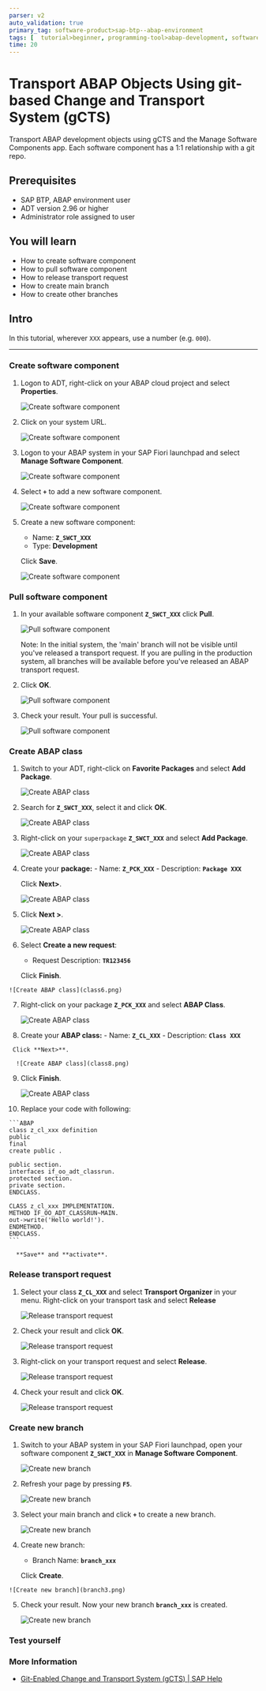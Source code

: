 ```yaml
---
parser: v2
auto_validation: true
primary_tag: software-product>sap-btp--abap-environment
tags: [  tutorial>beginner, programming-tool>abap-development, software-product>sap-business-technology-platform, tutorial>license ]
time: 20
---
```


# Transport ABAP Objects Using git-based Change and Transport System (gCTS)
<!-- description --> Transport ABAP development objects using gCTS and the Manage Software Components app. Each software component has a 1:1 relationship with a git repo.

## Prerequisites  
  - SAP BTP, ABAP environment user
  - ADT version 2.96 or higher
  - Administrator role assigned to user

## You will learn
  - How to create software component
  - How to pull software component
  - How to release transport request
  - How to create main branch
  - How to create other branches

## Intro
In this tutorial, wherever `XXX` appears, use a number (e.g. `000`).

---


### Create software component

1. Logon to ADT, right-click on your ABAP cloud project and select **Properties**.

    ![Create software component](component.png)

2. Click on your system URL.

    ![Create software component](component2.png)

3. Logon to your ABAP system in your SAP Fiori launchpad and select **Manage Software Component**.

    ![Create software component](component3.png)

4. Select **`+`** to add a new software component.

    ![Create software component](component4.png)

5. Create a new software component:
      - Name: **`Z_SWCT_XXX`**
      - Type: **Development**

    Click **Save**.

    ![Create software component](component5.png)



### Pull software component

1. In your available software component **`Z_SWCT_XXX`** click **Pull**.

    ![Pull software component](pull.png)

    Note:  In the initial system, the 'main' branch will not be visible until you've released a transport request. If you are pulling in the production system, all branches will be available before you've released an ABAP transport request.

2. Click **OK**.

    ![Pull software component](pull2.png)

3. Check your result. Your pull is successful.

    ![Pull software component](pull3.png)



### Create ABAP class

  1. Switch to your ADT, right-click on **Favorite Packages** and select **Add Package**.

      ![Create ABAP class](class.png)

  2. Search for **`Z_SWCT_XXX`**, select it and click **OK**.

      ![Create ABAP class](class2.png)

  3. Right-click on your `superpackage` **`Z_SWCT_XXX`** and select **Add Package**.

      ![Create ABAP class](class3.png)

  4.  Create your **package:**
     - Name: **`Z_PCK_XXX`**
     - Description: **`Package XXX`**

      Click **Next>**.

      ![Create ABAP class](class4.png)

  5. Click **Next >**.

      ![Create ABAP class](class5.png)

  6. Select **Create a new request**:
     - Request Description: **`TR123456`**

      Click **Finish**.

    ![Create ABAP class](class6.png)

  7. Right-click on your package **`Z_PCK_XXX`** and select **ABAP Class**.

      ![Create ABAP class](class7.png)

  8.  Create your **ABAP class:**
     - Name: **`Z_CL_XXX`**
     - Description: **`Class XXX`**

     Click **Next>**.

      ![Create ABAP class](class8.png)

  9. Click **Finish**.

      ![Create ABAP class](class9.png)

  10. Replace your code with following:

    ```ABAP
    class z_cl_xxx definition
    public
    final
    create public .

    public section.
    interfaces if_oo_adt_classrun.
    protected section.
    private section.
    ENDCLASS.

    CLASS z_cl_xxx IMPLEMENTATION.
    METHOD IF_OO_ADT_CLASSRUN~MAIN.
    out->write('Hello world!').
    ENDMETHOD.
    ENDCLASS.
    ```

      **Save** and **activate**.



### Release transport request

  1. Select your class **`Z_CL_XXX`** and select **Transport Organizer** in your menu. Right-click on your transport task and select **Release**

      ![Release transport request](transport.png)

  2. Check your result and click **OK**.

      ![Release transport request](transport2.png)

  3. Right-click on your transport request and select **Release**.

      ![Release transport request](transport3.png)

  4. Check your result and click **OK**.

      ![Release transport request](transport4.png)



### Create new branch

  1. Switch to your ABAP system in your SAP Fiori launchpad, open your software component **`Z_SWCT_XXX`** in **Manage Software Component**.

      ![Create new branch](branch5.png)

  2. Refresh your page by pressing **`F5`**.

      ![Create new branch](branch.png)

  3. Select your main branch and click **`+`** to create a new branch.

      ![Create new branch](branch2.png)

  4. Create new branch:
     - Branch Name: **`branch_xxx`**

      Click **Create**.

    ![Create new branch](branch3.png)

  5. Check your result. Now your new branch **`branch_xxx`** is created.

      ![Create new branch](branch4.png)



### Test yourself


### More Information

- [Git-Enabled Change and Transport System (gCTS) | SAP Help](https://help.sap.com/docs/ABAP_PLATFORM_NEW/4a368c163b08418890a406d413933ba7/f319b168e87e42149e25e13c08d002b9.html)



